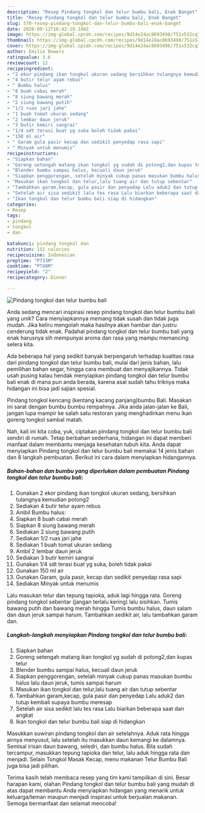 ```yaml
---
description: "Resep Pindang tongkol dan telur bumbu bali, Enak Banget"
title: "Resep Pindang tongkol dan telur bumbu bali, Enak Banget"
slug: 570-resep-pindang-tongkol-dan-telur-bumbu-bali-enak-banget
date: 2020-09-12T16:42:19.140Z
image: https://img-global.cpcdn.com/recipes/9d14e24ac8693498/751x532cq70/pindang-tongkol-dan-telur-bumbu-bali-foto-resep-utama.jpg
thumbnail: https://img-global.cpcdn.com/recipes/9d14e24ac8693498/751x532cq70/pindang-tongkol-dan-telur-bumbu-bali-foto-resep-utama.jpg
cover: https://img-global.cpcdn.com/recipes/9d14e24ac8693498/751x532cq70/pindang-tongkol-dan-telur-bumbu-bali-foto-resep-utama.jpg
author: Emilie Bowers
ratingvalue: 3.6
reviewcount: 12
recipeingredient:
- "2 ekor pindang ikan tongkol ukuran sedang bersihkan tulangnya kemudian potong2"
- "4 butir telur ayam rebus"
- " Bumbu halus"
- "8 buah cabai merah"
- "8 siung bawang merah"
- "2 siung bawang putih"
- "1/2 ruas jari jahe"
- "1 buah tomat ukuran sedang"
- "2 lembar daun jeruk"
- "3 butir kemiri sangrai"
- "1/4 sdt terasi buat yg suka boleh tidak pakai"
- "150 ml air"
- " Garam gula pasir kecap dan sedikit penyedap rasa sapi"
- " Minyak untuk menumis"
recipeinstructions:
- "Siapkan bahan"
- "Goreng setengah matang ikan tongkol yg sudah di potong2,dan kupas telur"
- "Blender bumbu sampai halus, kecuali daun jeruk"
- "Siapkan penggorengan, setelah minyak cukup panas masukan bumbu halus lalu daun jeruk, tumis sampai harum"
- "Masukan ikan tongkol dan telur,lalu tuang air dan tutup sebentar"
- "Tambahkan garam,kecap, gula pasir dan penyedap Lalu aduk2 dan tutup kembali supaya bumbu meresap"
- "Setelah air sisa sedikit lalu tes rasa Lalu biarkan beberapa saat dan angkat"
- "Ikan tongkol dan telur bumbu bali siap di hidangkan"
categories:
- Resep
tags:
- pindang
- tongkol
- dan

katakunci: pindang tongkol dan 
nutrition: 151 calories
recipecuisine: Indonesian
preptime: "PT33M"
cooktime: "PT48M"
recipeyield: "2"
recipecategory: Dinner

---
```



![Pindang tongkol dan telur bumbu bali](https://img-global.cpcdn.com/recipes/9d14e24ac8693498/751x532cq70/pindang-tongkol-dan-telur-bumbu-bali-foto-resep-utama.jpg)

Anda sedang mencari inspirasi resep pindang tongkol dan telur bumbu bali yang unik? Cara menyiapkannya memang tidak susah dan tidak juga mudah. Jika keliru mengolah maka hasilnya akan hambar dan justru cenderung tidak enak. Padahal pindang tongkol dan telur bumbu bali yang enak harusnya sih mempunyai aroma dan rasa yang mampu memancing selera kita.

Ada beberapa hal yang sedikit banyak berpengaruh terhadap kualitas rasa dari pindang tongkol dan telur bumbu bali, mulai dari jenis bahan, lalu pemilihan bahan segar, hingga cara membuat dan menyajikannya. Tidak usah pusing kalau hendak menyiapkan pindang tongkol dan telur bumbu bali enak di mana pun anda berada, karena asal sudah tahu triknya maka hidangan ini bisa jadi sajian spesial.

Pindang tongkol kencang (kentang kacang panjang)bumbu Bali. Masakan ini sarat dengan bumbu bumbu rempahnya. Jika anda jalan-jalan ke Bali, jangan lupa mampir ke salah satu restoran yang menghadirkan menu ikan goreng tongkol sambal matah.


Nah, kali ini kita coba, yuk, ciptakan pindang tongkol dan telur bumbu bali sendiri di rumah. Tetap berbahan sederhana, hidangan ini dapat memberi manfaat dalam membantu menjaga kesehatan tubuh kita. Anda dapat menyiapkan Pindang tongkol dan telur bumbu bali memakai 14 jenis bahan dan 8 langkah pembuatan. Berikut ini cara dalam menyiapkan hidangannya.

<!--inarticleads1-->

##### Bahan-bahan dan bumbu yang diperlukan dalam pembuatan Pindang tongkol dan telur bumbu bali:

1. Gunakan 2 ekor pindang ikan tongkol ukuran sedang, bersihkan tulangnya kemudian potong2
1. Sediakan 4 butir telur ayam rebus
1. Ambil  Bumbu halus:
1. Siapkan 8 buah cabai merah
1. Siapkan 8 siung bawang merah
1. Sediakan 2 siung bawang putih
1. Sediakan 1/2 ruas jari jahe
1. Sediakan 1 buah tomat ukuran sedang
1. Ambil 2 lembar daun jeruk
1. Sediakan 3 butir kemiri sangrai
1. Gunakan 1/4 sdt terasi buat yg suka, boleh tidak pakai
1. Gunakan 150 ml air
1. Gunakan  Garam, gula pasir, kecap dan sedikit penyedap rasa sapi
1. Sediakan  Minyak untuk menumis


Lalu masukan telur dan tepung tapioka, aduk lagi hingga rata. Goreng pindang tongkol sebentar (jangan terlalu kering) lalu sisihkan. Tumis bawang putih dan bawang merah hingga Tumis bumbu halus, daun salam dan daun jeruk sampai harum. Tambahkan sedikit air, lalu tambahkan garam dan. 

<!--inarticleads2-->

##### Langkah-langkah menyiapkan Pindang tongkol dan telur bumbu bali:

1. Siapkan bahan
1. Goreng setengah matang ikan tongkol yg sudah di potong2,dan kupas telur
1. Blender bumbu sampai halus, kecuali daun jeruk
1. Siapkan penggorengan, setelah minyak cukup panas masukan bumbu halus lalu daun jeruk, tumis sampai harum
1. Masukan ikan tongkol dan telur,lalu tuang air dan tutup sebentar
1. Tambahkan garam,kecap, gula pasir dan penyedap Lalu aduk2 dan tutup kembali supaya bumbu meresap
1. Setelah air sisa sedikit lalu tes rasa Lalu biarkan beberapa saat dan angkat
1. Ikan tongkol dan telur bumbu bali siap di hidangkan


Masukkan suwiran pindang tongkol dan air setelahnya. Aduk rata hingga airnya menyusut, lalu setelah itu masukkan daun kemangi ke dalamnya. Semisal irisan daun bawang, seledri, dan bumbu halus. Bila sudah tercampur, masukkan tepung tapioka dan telur, lalu aduk hingga rata dan menjadi. Selain Tongkol Masak Kecap, menu makanan Telur Bumbu Bali juga bisa jadi pilihan. 

Terima kasih telah membaca resep yang tim kami tampilkan di sini. Besar harapan kami, olahan Pindang tongkol dan telur bumbu bali yang mudah di atas dapat membantu Anda menyiapkan hidangan yang menarik untuk keluarga/teman maupun menjadi inspirasi untuk berjualan makanan. Semoga bermanfaat dan selamat mencoba!

